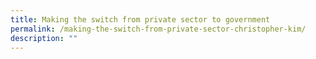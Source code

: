 ```yaml
---
title: Making the switch from private sector to government
permalink: /making-the-switch-from-private-sector-christopher-kim/
description: ""
---
```

